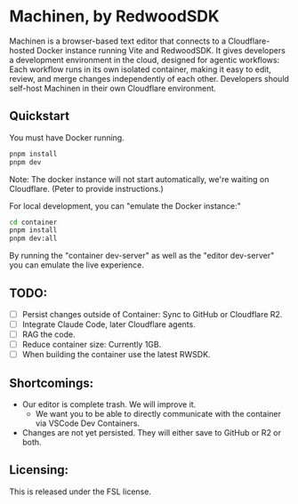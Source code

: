 # Machinen, by RedwoodSDK

Machinen is a browser-based text editor that connects to a Cloudflare-hosted Docker instance running Vite and RedwoodSDK.
It gives developers a development environment in the cloud, designed for agentic workflows: Each workflow runs in its own isolated container, making it easy to edit, review, and merge changes independently of each other. Developers should self-host Machinen in their own Cloudflare environment.

## Quickstart

You must have Docker running.

```bash
pnpm install
pnpm dev
```

Note: The docker instance will not start automatically, we're waiting on Cloudflare. (Peter to provide instructions.)

For local development, you can "emulate the Docker instance:"

```bash
cd container
pnpm install
pnpm dev:all
```

By running the "container dev-server" as well as the "editor dev-server" you can emulate the live experience.

## TODO:

- [ ] Persist changes outside of Container: Sync to GitHub or Cloudflare R2.
- [ ] Integrate Claude Code, later Cloudflare agents.
- [ ] RAG the code.
- [ ] Reduce container size: Currently 1GB.
- [ ] When building the container use the latest RWSDK.

## Shortcomings:

- Our editor is complete trash. We will improve it.
  - We want you to be able to directly communicate with the container via VSCode Dev Containers.
- Changes are not yet persisted. They will either save to GitHub or R2 or both.

## Licensing:

This is released under the FSL license.
